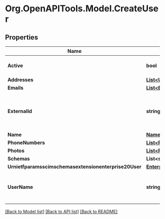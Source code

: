 
# Org.OpenAPITools.Model.CreateUser

## Properties

Name | Type | Description | Notes
------------ | ------------- | ------------- | -------------
**Active** | **bool** | User status | [optional] [default to false]
**Addresses** | [**List&lt;UserAddress&gt;**](UserAddress.md) |  | [optional] 
**Emails** | [**List&lt;Email&gt;**](Email.md) |  | 
**ExternalId** | **string** | external unique resource id defined by provisioning client | [optional] 
**Name** | [**Name**](Name.md) |  | 
**PhoneNumbers** | [**List&lt;PhoneNumber&gt;**](PhoneNumber.md) |  | [optional] 
**Photos** | [**List&lt;Photo&gt;**](Photo.md) |  | [optional] 
**Schemas** | **List&lt;string&gt;** |  | 
**Urnietfparamsscimschemasextensionenterprise20User** | [**EnterpriseUser**](EnterpriseUser.md) |  | [optional] 
**UserName** | **string** | MUST be same as work type email address | 

[[Back to Model list]](../README.md#documentation-for-models)
[[Back to API list]](../README.md#documentation-for-api-endpoints)
[[Back to README]](../README.md)

